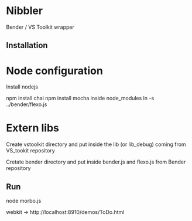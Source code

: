 Nibbler
=======

Bender / VS Toolkit wrapper

Installation
------------

Node configuration
==================
Install nodejs

npm install chai
npm install mocha
inside node_modules ln -s ../bender/flexo.js 


Extern libs
===========
Create vstoolkit directory and put inside the lib (or lib_debug) coming from VS_tookit repository

Cretate bender directory and put inside bender.js and flexo.js from Bender repository

Run
---

node morbo.js


webkit -> http://localhost:8910/demos/ToDo.html